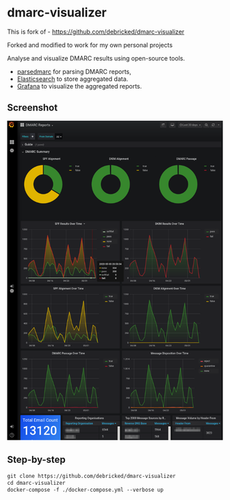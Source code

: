 # dmarc-visualizer

This is fork of - https://github.com/debricked/dmarc-visualizer

Forked and modified to work for my own personal projects

Analyse and visualize DMARC results using open-source tools.

* [parsedmarc](https://github.com/domainaware/parsedmarc) for parsing DMARC reports,
* [Elasticsearch](https://www.elastic.co/) to store aggregated data.
* [Grafana](https://grafana.com/) to visualize the aggregated reports.

## Screenshot

![Screenshot of Grafana dashboard](/big_screenshot.png?raw=true)

## Step-by-step

```
git clone https://github.com/debricked/dmarc-visualizer
cd dmarc-visualizer
docker-compose -f ./docker-compose.yml --verbose up
```